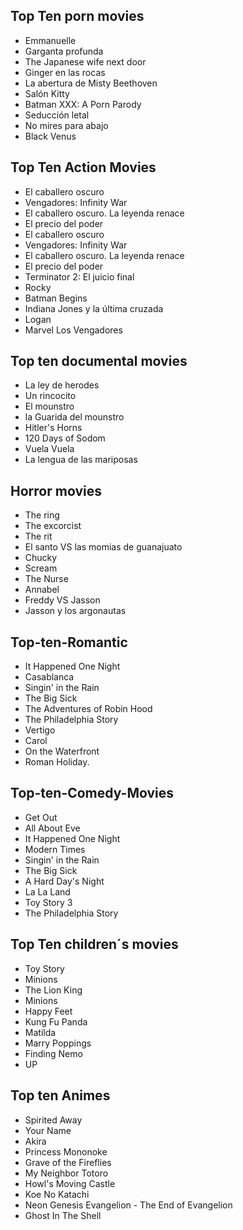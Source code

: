 

## Top Ten porn movies

- Emmanuelle
- Garganta profunda
- The Japanese wife next door
- Ginger en las rocas
- La abertura de Misty Beethoven
- Salón Kitty
- Batman XXX: A Porn Parody
- Seducción letal
- No mires para abajo
- Black Venus

## Top Ten Action Movies

- El caballero oscuro
- Vengadores: Infinity War
- El caballero oscuro. La leyenda renace
- El precio del poder
-  El caballero oscuro
-  Vengadores: Infinity War
-  El caballero oscuro. La leyenda renace
-  El precio del poder
- Terminator 2: El juicio final
- Rocky
- Batman Begins
- Indiana Jones y la última cruzada
- Logan
- Marvel Los Vengadores

## Top ten documental movies

- La ley de herodes
- Un rincocito
- El mounstro
- la Guarida del mounstro
- Hitler's Horns
- 120 Days of Sodom
- Vuela Vuela
- La lengua de las mariposas

## Horror movies

- The ring
- The excorcist
- The rit
- El santo VS las momias de guanajuato
- Chucky
- Scream
- The Nurse
- Annabel
- Freddy VS Jasson
- Jasson y los argonautas

## Top-ten-Romantic

- It Happened One Night
- Casablanca
- Singin' in the Rain
- The Big Sick
- The Adventures of Robin Hood
- The Philadelphia Story
- Vertigo
- Carol
- On the Waterfront
- Roman Holiday.

## Top-ten-Comedy-Movies
- Get Out
- All About Eve 
- It Happened One Night
- Modern Times
- Singin' in the Rain
- The Big Sick
- A Hard Day's Night
- La La Land
- Toy Story 3
- The Philadelphia Story

## Top Ten children´s movies

- Toy Story
- Minions
- The Lion King
- Minions
- Happy Feet
- Kung Fu Panda
- Matilda
- Marry Poppings
- Finding Nemo
- UP

## Top ten Animes 

- Spirited Away
- Your Name
- Akira
- Princess Mononoke
- Grave of the Fireflies
- My Neighbor Totoro
- Howl's Moving Castle
- Koe No Katachi
- Neon Genesis Evangelion - The End of Evangelion
- Ghost In The Shell
